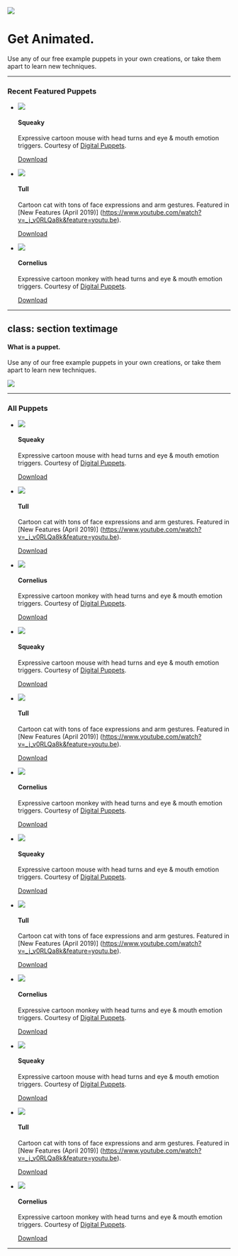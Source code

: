 ![](hero.png "")

# Get Animated.
Use any of our free example puppets in your own creations, or take them apart to learn new techniques.

---

### Recent Featured Puppets

- ![](imgs/squeaky.jpg "")
  #### Squeaky
  Expressive cartoon mouse with head turns and eye & mouth emotion triggers. Courtesy of [Digital Puppets](https://digitalpuppets.co.uk/).

  [Download](https://shared-assets.adobe.com/link/ff21b982-1117-4133-5c18-bcfed4f61223)

- ![](imgs/tull.jpg "")
  #### Tull
  Cartoon cat with tons of face expressions and arm gestures. Featured in [New Features (April 2019)] (https://www.youtube.com/watch?v=_j_v0RLQa8k&feature=youtu.be).

  [Download](https://shared-assets.adobe.com/link/7a52451d-004b-4222-6681-d85a1db19d0f)

- ![](imgs/cornelius.jpg "")
  #### Cornelius
  Expressive cartoon monkey with head turns and eye & mouth emotion triggers. Courtesy of [Digital Puppets](https://digitalpuppets.co.uk/).

  [Download](https://shared-assets.adobe.com/link/ec760910-0f77-432b-7251-30600a749758)


---
class: section textimage    
---

#### What is a puppet.
Use any of our free example puppets in your own creations, or take them apart to learn new techniques.

![](imgs/whatisapuppet.png "")


---


### All Puppets

- ![](imgs/squeaky.jpg "")
  #### Squeaky
  Expressive cartoon mouse with head turns and eye & mouth emotion triggers. Courtesy of [Digital Puppets](https://digitalpuppets.co.uk/).

  [Download](https://shared-assets.adobe.com/link/ff21b982-1117-4133-5c18-bcfed4f61223)

- ![](imgs/tull.jpg "")
  #### Tull
  Cartoon cat with tons of face expressions and arm gestures. Featured in [New Features (April 2019)] (https://www.youtube.com/watch?v=_j_v0RLQa8k&feature=youtu.be).

  [Download](https://shared-assets.adobe.com/link/7a52451d-004b-4222-6681-d85a1db19d0f)

- ![](imgs/cornelius.jpg "")
  #### Cornelius
  Expressive cartoon monkey with head turns and eye & mouth emotion triggers. Courtesy of [Digital Puppets](https://digitalpuppets.co.uk/).

  [Download](https://shared-assets.adobe.com/link/ec760910-0f77-432b-7251-30600a749758)

- ![](imgs/squeaky.jpg "")
  #### Squeaky
  Expressive cartoon mouse with head turns and eye & mouth emotion triggers. Courtesy of [Digital Puppets](https://digitalpuppets.co.uk/).

  [Download](https://shared-assets.adobe.com/link/ff21b982-1117-4133-5c18-bcfed4f61223)

- ![](imgs/tull.jpg "")
  #### Tull
  Cartoon cat with tons of face expressions and arm gestures. Featured in [New Features (April 2019)] (https://www.youtube.com/watch?v=_j_v0RLQa8k&feature=youtu.be).

  [Download](https://shared-assets.adobe.com/link/7a52451d-004b-4222-6681-d85a1db19d0f)

- ![](imgs/cornelius.jpg "")
  #### Cornelius
  Expressive cartoon monkey with head turns and eye & mouth emotion triggers. Courtesy of [Digital Puppets](https://digitalpuppets.co.uk/).

  [Download](https://shared-assets.adobe.com/link/ec760910-0f77-432b-7251-30600a749758)

- ![](imgs/squeaky.jpg "")
  #### Squeaky
  Expressive cartoon mouse with head turns and eye & mouth emotion triggers. Courtesy of [Digital Puppets](https://digitalpuppets.co.uk/).

  [Download](https://shared-assets.adobe.com/link/ff21b982-1117-4133-5c18-bcfed4f61223)

- ![](imgs/tull.jpg "")
  #### Tull
  Cartoon cat with tons of face expressions and arm gestures. Featured in [New Features (April 2019)] (https://www.youtube.com/watch?v=_j_v0RLQa8k&feature=youtu.be).

  [Download](https://shared-assets.adobe.com/link/7a52451d-004b-4222-6681-d85a1db19d0f)

- ![](imgs/cornelius.jpg "")
  #### Cornelius
  Expressive cartoon monkey with head turns and eye & mouth emotion triggers. Courtesy of [Digital Puppets](https://digitalpuppets.co.uk/).

  [Download](https://shared-assets.adobe.com/link/ec760910-0f77-432b-7251-30600a749758)

- ![](imgs/squeaky.jpg "")
  #### Squeaky
  Expressive cartoon mouse with head turns and eye & mouth emotion triggers. Courtesy of [Digital Puppets](https://digitalpuppets.co.uk/).

  [Download](https://shared-assets.adobe.com/link/ff21b982-1117-4133-5c18-bcfed4f61223)

- ![](imgs/tull.jpg "")
  #### Tull
  Cartoon cat with tons of face expressions and arm gestures. Featured in [New Features (April 2019)] (https://www.youtube.com/watch?v=_j_v0RLQa8k&feature=youtu.be).

  [Download](https://shared-assets.adobe.com/link/7a52451d-004b-4222-6681-d85a1db19d0f)

- ![](imgs/cornelius.jpg "")
  #### Cornelius
  Expressive cartoon monkey with head turns and eye & mouth emotion triggers. Courtesy of [Digital Puppets](https://digitalpuppets.co.uk/).

  [Download](https://shared-assets.adobe.com/link/ec760910-0f77-432b-7251-30600a749758)


---


